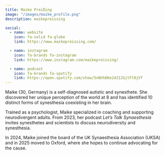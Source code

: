 ```yaml
---
title: Maike Preißing
image: "/images/maike_profile.png"
description: maikepreissing

social:
  - name: website
    icon: fa-solid fa-globe
    link: https://www.maikepreissing.com/

  - name: instagram
    icon: fa-brands fa-instagram
    link: https://www.instagram.com/maikepreissing/

  - name: podcast
    icon: fa-brands fa-spotify
    link: https://open.spotify.com/show/5nNVhDKe24Z12GjtFl0jVf
---
```


Maike (30, Germany) is a self-diagnosed autistic and synesthete.
She discovered her unique perception of the world at 8 and has identified 10 distinct forms of synesthesia coexisting in her brain.

Trained as a psychologist, Maike specialized in coaching  and supporting neurodivergent adults.
From 2023, her podcast *Let’s Talk Synaesthesia* invites synesthetes and scientists to discuss neurodiversity and synesthesia.

In 2024, Maike joined the board of the UK Synaesthesia Association (UKSA) and in 2025 moved to Oxford, where she hopes to continue advocating for the cause.

